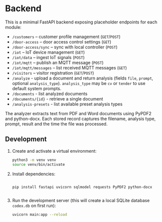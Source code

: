# Backend

This is a minimal FastAPI backend exposing placeholder endpoints for each module:

- `/customers` – customer profile management (`GET`/`POST`)
- `/door-access` – door access control settings (`GET`)
- `/door-access/sync` – sync with local controller (`POST`)
- `/iot` – IoT device management (`GET`)
- `/iot/data` – ingest IoT signals (`POST`)
- `/iot/mqtt` – publish an MQTT message (`POST`)
- `/iot/mqtt/messages` – list received MQTT messages (`GET`)
- `/visitors` – visitor registration (`GET`/`POST`)
- `/analyze` - upload a document and return analysis (fields `file`, `prompt`,
  optional `analysis_type`). `analysis_type` may be `cv` or `tender` to use
  default system prompts.
- `/documents` - list analyzed documents
- `/documents/{id}` - retrieve a single document
- `/analysis-presets` - list available preset analysis types

The analyzer extracts text from PDF and Word documents using PyPDF2 and
python-docx. Each stored record captures the filename, analysis type,
prompt, result and the time the file was processed.


## Development

1. Create and activate a virtual environment:
   ```bash
   python3 -m venv venv
   source venv/bin/activate
   ```
2. Install dependencies:
   ```bash

   pip install fastapi uvicorn sqlmodel requests PyPDF2 python-docx



   ```
3. Run the development server (this will create a local SQLite
   database `codex.db` on first run):
   ```bash
   uvicorn main:app --reload
   ```
